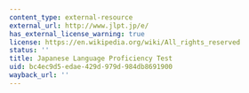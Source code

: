 ```yaml
---
content_type: external-resource
external_url: http://www.jlpt.jp/e/
has_external_license_warning: true
license: https://en.wikipedia.org/wiki/All_rights_reserved
status: ''
title: Japanese Language Proficiency Test
uid: bc4ec9d5-edae-429d-979d-984db8691900
wayback_url: ''
---
```

